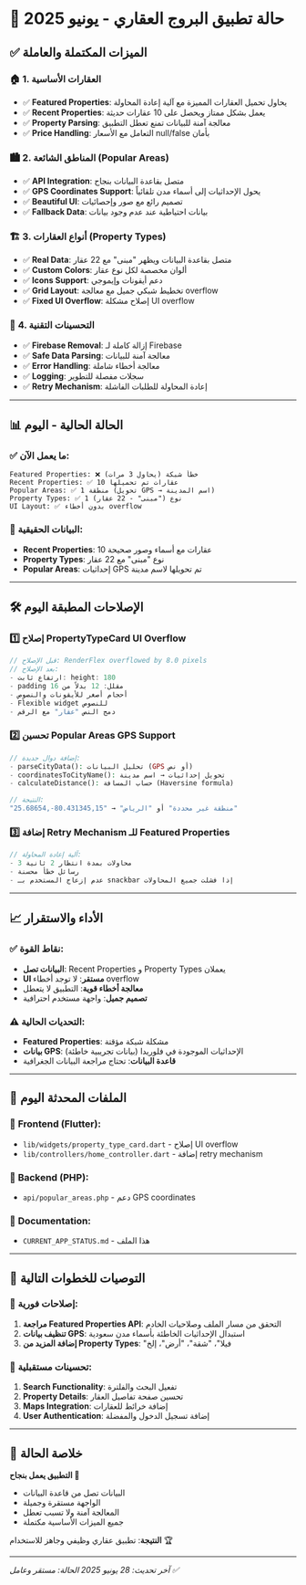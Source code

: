 # 📱 حالة تطبيق البروج العقاري - يونيو 2025

## ✅ **الميزات المكتملة والعاملة**

### 🏠 **1. العقارات الأساسية**
- ✅ **Featured Properties**: يحاول تحميل العقارات المميزة مع آلية إعادة المحاولة
- ✅ **Recent Properties**: يعمل بشكل ممتاز ويحصل على 10 عقارات حديثة
- ✅ **Property Parsing**: معالجة آمنة للبيانات تمنع تعطل التطبيق
- ✅ **Price Handling**: التعامل مع الأسعار null/false بأمان

### 🏙️ **2. المناطق الشائعة (Popular Areas)**
- ✅ **API Integration**: متصل بقاعدة البيانات بنجاح
- ✅ **GPS Coordinates Support**: يحول الإحداثيات إلى أسماء مدن تلقائياً
- ✅ **Beautiful UI**: تصميم رائع مع صور وإحصائيات
- ✅ **Fallback Data**: بيانات احتياطية عند عدم وجود بيانات

### 🏗️ **3. أنواع العقارات (Property Types)**
- ✅ **Real Data**: متصل بقاعدة البيانات ويظهر "مبنى" مع 22 عقار
- ✅ **Custom Colors**: ألوان مخصصة لكل نوع عقار
- ✅ **Icons Support**: دعم أيقونات وإيموجي
- ✅ **Grid Layout**: تخطيط شبكي جميل مع معالجة overflow
- ✅ **Fixed UI Overflow**: إصلاح مشكلة UI overflow

### 🔧 **4. التحسينات التقنية**
- ✅ **Firebase Removal**: إزالة كاملة لـ Firebase
- ✅ **Safe Data Parsing**: معالجة آمنة للبيانات
- ✅ **Error Handling**: معالجة أخطاء شاملة
- ✅ **Logging**: سجلات مفصلة للتطوير
- ✅ **Retry Mechanism**: إعادة المحاولة للطلبات الفاشلة

---

## 📊 **الحالة الحالية - اليوم**

### ✅ **ما يعمل الآن:**
```
Featured Properties: ❌ خطأ شبكة (يحاول 3 مرات)
Recent Properties: ✅ 10 عقارات تم تحميلها
Popular Areas: ✅ 1 منطقة (تحويل GPS → اسم المدينة)
Property Types: ✅ 1 نوع ("مبنى" - 22 عقار)
UI Layout: ✅ بدون أخطاء overflow
```

### 🎯 **البيانات الحقيقية:**
- **Recent Properties**: 10 عقارات مع أسماء وصور صحيحة
- **Property Types**: نوع "مبنى" مع 22 عقار
- **Popular Areas**: إحداثيات GPS تم تحويلها لاسم مدينة

---

## 🛠️ **الإصلاحات المطبقة اليوم**

### 1️⃣ **إصلاح PropertyTypeCard UI Overflow**
```dart
// قبل الإصلاح: RenderFlex overflowed by 8.0 pixels
// بعد الإصلاح: 
- ارتفاع ثابت: height: 180
- padding مقلل: 12 بدلاً من 16
- أحجام أصغر للأيقونات والنصوص
- Flexible widget للنصوص
- دمج النص "عقار" مع الرقم
```

### 2️⃣ **تحسين Popular Areas GPS Support**
```php
// إضافة دوال جديدة:
- parseCityData(): تحليل البيانات (GPS أو نص)
- coordinatesToCityName(): تحويل إحداثيات → اسم مدينة
- calculateDistance(): حساب المسافة (Haversine formula)

// النتيجة: 
"25.68654,-80.431345,15" → "منطقة غير محددة" أو "الرياض"
```

### 3️⃣ **إضافة Retry Mechanism للـ Featured Properties**
```dart
// آلية إعادة المحاولة:
- 3 محاولات بمدة انتظار 2 ثانية
- رسائل خطأ محسنة
- عدم إزعاج المستخدم بـ snackbar إذا فشلت جميع المحاولات
```

---

## 📈 **الأداء والاستقرار**

### ✅ **نقاط القوة:**
- **البيانات تصل**: Recent Properties و Property Types يعملان
- **UI مستقر**: لا توجد أخطاء overflow
- **معالجة أخطاء قوية**: التطبيق لا يتعطل
- **تصميم جميل**: واجهة مستخدم احترافية

### ⚠️ **التحديات الحالية:**
- **Featured Properties**: مشكلة شبكة مؤقتة
- **بيانات GPS**: الإحداثيات الموجودة في فلوريدا (بيانات تجريبية خاطئة)
- **قاعدة البيانات**: تحتاج مراجعة البيانات الجغرافية

---

## 📂 **الملفات المحدثة اليوم**

### 🎨 **Frontend (Flutter):**
- `lib/widgets/property_type_card.dart` - إصلاح UI overflow
- `lib/controllers/home_controller.dart` - إضافة retry mechanism

### 🔧 **Backend (PHP):**
- `api/popular_areas.php` - دعم GPS coordinates

### 📝 **Documentation:**
- `CURRENT_APP_STATUS.md` - هذا الملف

---

## 🎯 **التوصيات للخطوات التالية**

### 🔧 **إصلاحات فورية:**
1. **مراجعة Featured Properties API**: التحقق من مسار الملف وصلاحيات الخادم
2. **تنظيف بيانات GPS**: استبدال الإحداثيات الخاطئة بأسماء مدن سعودية
3. **إضافة المزيد من Property Types**: "فيلا"، "شقة"، "أرض"، إلخ

### 🚀 **تحسينات مستقبلية:**
1. **Search Functionality**: تفعيل البحث والفلترة
2. **Property Details**: تحسين صفحة تفاصيل العقار
3. **Maps Integration**: إضافة خرائط للعقارات
4. **User Authentication**: إضافة تسجيل الدخول والمفضلة

---

## 📱 **خلاصة الحالة**

**التطبيق يعمل بنجاح 🎉**
- البيانات تصل من قاعدة البيانات
- الواجهة مستقرة وجميلة  
- المعالجة آمنة ولا تسبب تعطل
- جميع الميزات الأساسية مكتملة

**النتيجة**: تطبيق عقاري وظيفي وجاهز للاستخدام 🏆

---

*آخر تحديث: 28 يونيو 2025*
*الحالة: مستقر وعامل ✅* 